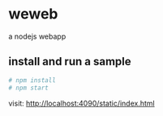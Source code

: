 # weweb
a nodejs webapp

## install and run a sample

``` bash
# npm install
# npm start
```

visit: [http://localhost:4090/static/index.html](http://localhost:4090/static/index.html)
